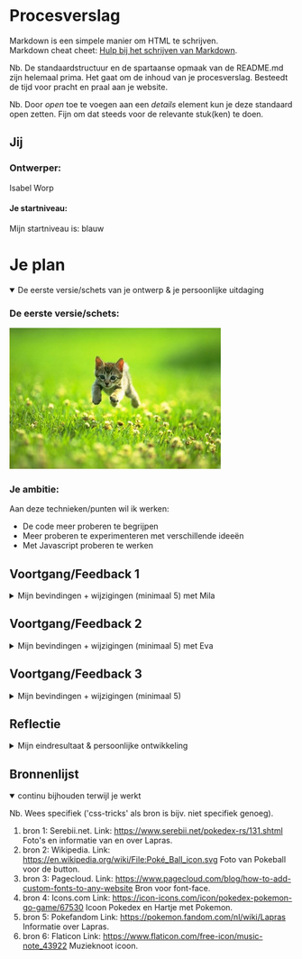 # Procesverslag
Markdown is een simpele manier om HTML te schrijven.  
Markdown cheat cheet: [Hulp bij het schrijven van Markdown](https://github.com/adam-p/markdown-here/wiki/Markdown-Cheatsheet).

Nb. De standaardstructuur en de spartaanse opmaak van de README.md zijn helemaal prima. Het gaat om de inhoud van je procesverslag. Besteedt de tijd voor pracht en praal aan je website.

Nb. Door *open* toe te voegen aan een *details* element kun je deze standaard open zetten. Fijn om dat steeds voor de relevante stuk(ken) te doen.




## Jij

### Ontwerper:
Isabel Worp

#### Je startniveau:
Mijn startniveau is: blauw




# Je plan

<details open>
  <summary>De eerste versie/schets van je ontwerp & je persoonlijke uitdaging</summary>

  ### De eerste versie/schets:
  <img src="readme-images/dummy-plaatje.jpg" width="375px" alt="eerste versie/schets">


  ### Je ambitie: 
  Aan deze technieken/punten wil ik werken:
  - De code meer proberen te begrijpen
  - Meer proberen te experimenteren met verschillende ideeën
  - Met Javascript proberen te werken
  
 
</details>




## Voortgang/Feedback 1

<details>
  <summary>Mijn bevindingen + wijzigingen (minimaal 5) met Mila</summary>

  ### Bevinding 1:
  Omschrijving van wat er nog niet orde was:
  Bij deze eerste feedback ronde had ik eigenlijk alleen nog maar een papieren schets. Op deze schets was mijn idee te zien:
  <img src = "images/laprasschets.JPG" alt = "eerste idee">
  Wat er nog niet in orde was was voornamelijk mijn gedachte over hoe ik dit zou kunnen coderen, omdat dat niet mijn sterkste punt is. Het idee zelf vond ik erg leuk alleen wist ik niet hoe ik het moest aanpakken.

  #### oplossing:
  Beschrijving hoe je het hebt hebt opgelost of als het niet gelukt is hoe je het zou oplossen (tekst en afbeeding(en)).
  Ik heb het probleem opgelost om gewoon te beginnen met een background color en de zee te schetsen op mijn iPad. Zo had ik in ieder geval een start. Daarna deed ik alle afbeeldingen in mijn html zodat ik alle plaatjes voor me zag. Na hulp van u en van Rosella kwam ik er achter dat ik met Javascript moest gaan werken.



  ### Bevinding 2:
  Omschrijving van wat er nog niet orde was:
  Na de feebdack met Mila kreeg ik nog wat tips van haar. De rode post-its zijn tips of ideeën voor mijn Lapras site.
  <img src = "images/feedbackmila.png" alt = "feedback">
  

  #### oplossing:
  Mila kwam met het idee om op de Pokeball te drukken en de Lapras te laten veranderen. Mijn eerste idee was om de Lapras te laten veranderen als je op de Lapras zelf drukt, maar hij zwemt heen en weer dus dat is best lastig klikken. Ik heb dankzij Mila dus ervoor gekozen om op de Pokeball te drukken en dat de Lapras verandert naar de volgende generatie. 



  ### Bevinding 3:
  Ik kwam er achter dat de Lapras wel verandert met de jaren qua 'uiterlijk', maar niet hoe hij zich gedraagd. Lapras blijft vanaf generatie 1 t/m generatie 8 dezelfde Pokemon met dezelfde eigenschappen.

  #### oplossing:
  Mijn idee is om een aparte button toe te voegen met algemene informatie van Lapras, die dus niet verandert maar wel klikbaar blijft.

</details>




## Voortgang/Feedback 2

<details>
  <summary>Mijn bevindingen + wijzigingen (minimaal 5) met Eva</summary>
  
  ### Bevinding 1:
  Omschrijving van wat er nog niet orde was (tekst en afbeeding(en)).

  #### oplossing:
  Beschrijving hoe je het hebt hebt opgelost of als het niet gelukt is hoe je het zou oplossen (tekst en afbeeding(en)).



  ### Bevinding 2:
  Omschrijving van wat er nog niet orde was (tekst en afbeeding(en)).

  #### oplossing:
  Beschrijving hoe je het hebt hebt opgelost of als het niet gelukt is hoe je het zou oplossen (tekst en afbeeding(en)).



  ### Bevinding 3:
  ...

</details>




## Voortgang/Feedback 3

<details>
  <summary>Mijn bevindingen + wijzigingen (minimaal 5)</summary>
  
  ### Bevinding 1:
  Omschrijving van wat er nog niet orde was (tekst en afbeeding(en)).

  #### oplossing:
  Beschrijving hoe je het hebt hebt opgelost of als het niet gelukt is hoe je het zou oplossen (tekst en afbeeding(en)).



  ### Bevinding 2:
  Omschrijving van wat er nog niet orde was (tekst en afbeeding(en)).

  #### oplossing:
  Beschrijving hoe je het hebt hebt opgelost of als het niet gelukt is hoe je het zou oplossen (tekst en afbeeding(en)).



  ### Bevinding 3:
  ...

</details>




## Reflectie

<details>
  <summary>Mijn eindresultaat & persoonlijke ontwikkeling</summary>

  ### Je uitkomst - karakteristiek screenshot(s):
  <img src="readme-images/dummy-plaatje.jpg" width="375px" alt="final ontwerp">


  ### Dit ging goed/Heb ik geleerd: 
  Korte omschrijving met plaatje(s)

  <img src="readme-images/dummy-plaatje.jpg" width="375px" alt="top">


  ### Dit was lastig/Is niet gelukt:
  Korte omschrijving met plaatje(s)

  <img src="readme-images/dummy-plaatje.jpg" width="375px" alt="bummer">
</details>




## Bronnenlijst

<details open>
<summary>continu bijhouden terwijl je werkt</summary>

Nb. Wees specifiek ('css-tricks' als bron is bijv. niet specifiek genoeg).

1. bron 1: Serebii.net. Link: https://www.serebii.net/pokedex-rs/131.shtml Foto's en informatie van en over Lapras.
2. bron 2: Wikipedia. Link: https://en.wikipedia.org/wiki/File:Poké_Ball_icon.svg Foto van Pokeball voor de button.
3. bron 3: Pagecloud. Link: https://www.pagecloud.com/blog/how-to-add-custom-fonts-to-any-website Bron voor font-face.
4. bron 4: Icons.com Link: https://icon-icons.com/icon/pokedex-pokemon-go-game/67530 Icoon Pokedex en Hartje met Pokemon.
5. bron 5: Pokefandom Link: https://pokemon.fandom.com/nl/wiki/Lapras Informatie over Lapras.
6. bron 6: Flaticon Link: https://www.flaticon.com/free-icon/music-note_43922 Muzieknoot icoon.

</details>